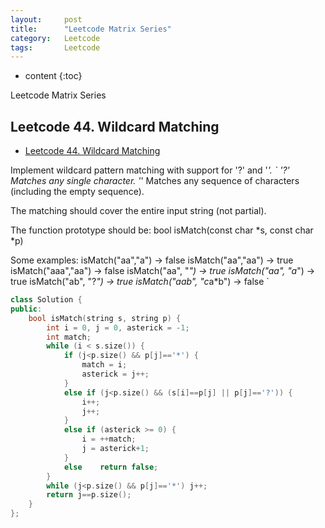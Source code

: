 ```yaml
---
layout:     post
title:      "Leetcode Matrix Series"
category:   Leetcode
tags:		Leetcode
---
```


* content
{:toc}

Leetcode Matrix Series

## Leetcode 44. Wildcard Matching

* [Leetcode 44. Wildcard Matching](https://leetcode.com/problems/wildcard-matching/#/description)

Implement wildcard pattern matching with support for '?' and '*'.
`
'?' Matches any single character.
'*' Matches any sequence of characters (including the empty sequence).

The matching should cover the entire input string (not partial).

The function prototype should be:
bool isMatch(const char *s, const char *p)

Some examples:
isMatch("aa","a") → false
isMatch("aa","aa") → true
isMatch("aaa","aa") → false
isMatch("aa", "*") → true
isMatch("aa", "a*") → true
isMatch("ab", "?*") → true
isMatch("aab", "c*a*b") → false
`

```cpp
class Solution {
public:
    bool isMatch(string s, string p) {
        int i = 0, j = 0, asterick = -1;
        int match;
        while (i < s.size()) {
            if (j<p.size() && p[j]=='*') {
                match = i;
                asterick = j++;
            }
            else if (j<p.size() && (s[i]==p[j] || p[j]=='?')) {
                i++;
                j++;
            }
            else if (asterick >= 0) {
                i = ++match;
                j = asterick+1;
            }
            else    return false;
        }
        while (j<p.size() && p[j]=='*') j++;
        return j==p.size();
    }
};
```